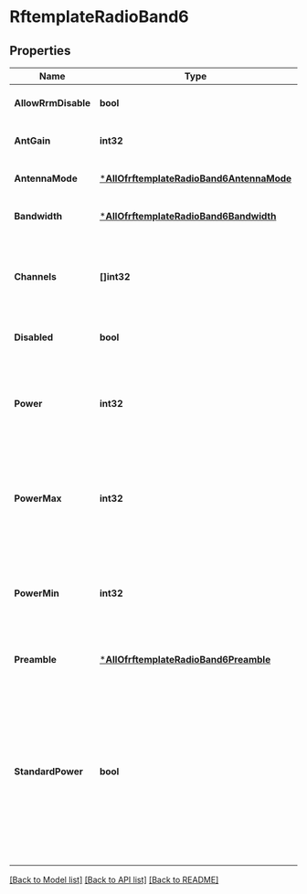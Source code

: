 # RftemplateRadioBand6

## Properties
Name | Type | Description | Notes
------------ | ------------- | ------------- | -------------
**AllowRrmDisable** | **bool** |  | [optional] [default to false]
**AntGain** | **int32** |  | [optional] [default to 0]
**AntennaMode** | [***AllOfrftemplateRadioBand6AntennaMode**](AllOfrftemplateRadioBand6AntennaMode.md) |  | [optional] [default to null]
**Bandwidth** | [***AllOfrftemplateRadioBand6Bandwidth**](AllOfrftemplateRadioBand6Bandwidth.md) |  | [optional] [default to null]
**Channels** | **[]int32** | For RFTemplates. List of channels, null or empty array means auto | [optional] [default to []]
**Disabled** | **bool** | whether to disable the radio | [optional] [default to false]
**Power** | **int32** | TX power of the radio. For Devices, 0 means auto. -1 / -2 / -3 / …: treated as 0 / -1 / -2 / … | [optional] [default to null]
**PowerMax** | **int32** | when power&#x3D;0, max tx power to use, HW-specific values will be used if not set | [optional] [default to 18]
**PowerMin** | **int32** | when power&#x3D;0, min tx power to use, HW-specific values will be used if not set | [optional] [default to 8]
**Preamble** | [***AllOfrftemplateRadioBand6Preamble**](AllOfrftemplateRadioBand6Preamble.md) |  | [optional] [default to null]
**StandardPower** | **bool** | for 6GHz Only, standard-power operation, AFC (Automatic Frequency Coordination) will be performed and we&#x27;ll fallback to Low Power Indoor if AFC failed | [optional] [default to false]

[[Back to Model list]](../README.md#documentation-for-models) [[Back to API list]](../README.md#documentation-for-api-endpoints) [[Back to README]](../README.md)

